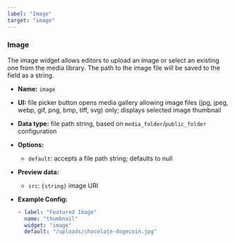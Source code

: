 ```yaml
---
label: "Image"
target: "image"
---
```


### Image

The image widget allows editors to upload an image or select an existing one from the media library. The path to the image file will be saved to the field as a string.

- **Name:** `image`
- **UI:** file picker button opens media gallery allowing image files (jpg, jpeg, webp, gif, png, bmp, tiff, svg) only; displays selected image thumbnail
- **Data type:** file path string, based on `media_folder`/`public_folder` configuration
- **Options:**
  - `default`: accepts a file path string; defaults to null
- **Preview data:**
  - `src`: `{string}` image URI
- **Example Config:**

  ```yaml
  - label: "Featured Image"
    name: "thumbnail"
    widget: "image"
    default: "/uploads/chocolate-dogecoin.jpg"
  ```